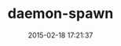 ---
layout: post
title:  "daemon-spawn"
repo:   "alexvollmer/daemon-spawn"
date:   2015-02-18 17:21:37
gemurl: http://github.com/alexvollmer/daemon-spawn
---